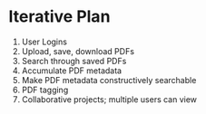 # Iterative Plan
1. User Logins
2. Upload, save, download PDFs
3. Search through saved PDFs
4. Accumulate PDF metadata
5. Make PDF metadata constructively searchable
5. PDF tagging
6. Collaborative projects; multiple users can view

